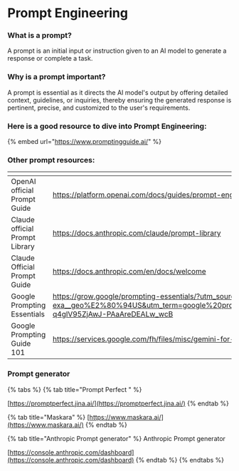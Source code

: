 # Prompt Engineering

### What is a prompt?

A prompt is an initial input or instruction given to an AI model to generate a response or complete a task.



### Why is a prompt important?

A prompt is essential as it directs the AI model's output by offering detailed context, guidelines, or inquiries, thereby ensuring the generated response is pertinent, precise, and customized to the user's requirements.



### Here is a good resource to dive into Prompt Engineering:

{% embed url="https://www.promptingguide.ai/" %}

### Other prompt resources:

<table data-view="cards"><thead><tr><th></th><th></th><th></th><th data-hidden data-card-cover data-type="files"></th></tr></thead><tbody><tr><td>OpenAI official Prompt Guide</td><td><a href="https://platform.openai.com/docs/guides/prompt-engineering">https://platform.openai.com/docs/guides/prompt-engineering</a></td><td></td><td></td></tr><tr><td>Claude official Prompt Library</td><td><a href="https://docs.anthropic.com/claude/prompt-library">https://docs.anthropic.com/claude/prompt-library</a></td><td></td><td></td></tr><tr><td>Claude Official Prompt Guide</td><td><a href="https://docs.anthropic.com/en/docs/welcome">https://docs.anthropic.com/en/docs/welcome</a></td><td></td><td></td></tr><tr><td>Google Prompting Essentials</td><td><a href="https://grow.google/prompting-essentials/?utm_source=google&#x26;utm_medium=paidsearch&#x26;utm_campaign=ha-sem-bk-pe-exa__geo%E2%80%94US&#x26;utm_term=google%20prompting%20essentials&#x26;gad_source=1&#x26;gclid=Cj0KCQjw16O_BhDNARIsAC3i2GDDWA3614Y0iX9YaccH5vPAbXfIFHl3E1Jtxhz-q4glV95ZjAwJ-PAaAreDEALw_wcB">https://grow.google/prompting-essentials/?utm_source=google&#x26;utm_medium=paidsearch&#x26;utm_campaign=ha-sem-bk-pe-exa__geo%E2%80%94US&#x26;utm_term=google%20prompting%20essentials&#x26;gad_source=1&#x26;gclid=Cj0KCQjw16O_BhDNARIsAC3i2GDDWA3614Y0iX9YaccH5vPAbXfIFHl3E1Jtxhz-q4glV95ZjAwJ-PAaAreDEALw_wcB</a></td><td></td><td></td></tr><tr><td>Google Prompting Guide 101</td><td><a href="https://services.google.com/fh/files/misc/gemini-for-google-workspace-prompting-guide-101.pdf">https://services.google.com/fh/files/misc/gemini-for-google-workspace-prompting-guide-101.pdf</a></td><td></td><td><a href="../../.gitbook/assets/Screenshot 2025-05-28 at 10.02.04 PM.png">Screenshot 2025-05-28 at 10.02.04 PM.png</a></td></tr></tbody></table>



### Prompt generator

{% tabs %}
{% tab title="Prompt Perfect " %}


[https://promptperfect.jina.ai/](https://promptperfect.jina.ai/)
{% endtab %}

{% tab title="Maskara" %}
[https://www.maskara.ai/](https://www.maskara.ai/)
{% endtab %}

{% tab title="Anthropic Prompt generator" %}
Anthropic Prompt generator

[https://console.anthropic.com/dashboard](https://console.anthropic.com/dashboard)
{% endtab %}
{% endtabs %}



